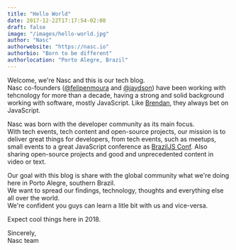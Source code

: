 ```yaml
---
title: "Hello World"
date: 2017-12-22T17:17:54-02:00
draft: false
image: "/images/hello-world.jpg"
author: "Nasc"
authorwebsite: "https://nasc.io"
authorbio: "Born to be different"
authorlocation: "Porto Alegre, Brazil"
---
```


Welcome, we're Nasc and this is our tech blog.  
Nasc co-founders ([@felipenmoura](https://twitter.com/felipenmoura) and [@jaydson](https://twitter.com/jaydson)) have been working with tehcnology for more than a decade, having a strong and solid background working with software, mostly JavaScript. Like [Brendan](https://brendaneich.com/), they always bet on JavaScript.  

Nasc was born with the developer community as its main focus.  
With tech events, tech content and open-source projects, our mission is to deliver great things for developers, from tech events, such as meetups, small events to a great JavaScript conference as [BrazilJS Conf](https://braziljs.org/conf). Also sharing open-source projects and good and unprecedented content in video or text.  

Our goal with this blog is share with the global community what we're doing here in Porto Alegre, southern Brazil.  
We want to spread our findings, technology, thoughts and everything else all over the world.  
We're confident you guys can learn a litle bit with us and vice-versa.  

Expect cool things here in 2018.  

Sincerely,  
Nasc team
